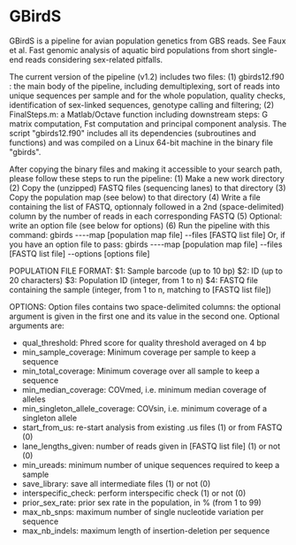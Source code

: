 # GBirdS

GBirdS is a pipeline for avian population genetics from GBS reads.
See Faux et al. Fast genomic analysis of aquatic bird populations from short single-end reads considering sex-related pitfalls.


The current version of the pipeline (v1.2) includes two files:
  (1) gbirds12.f90 : the main body of the pipeline, including demultiplexing, sort of reads into unique sequences per sample and for the whole population, quality checks, identification of sex-linked sequences, genotype calling and filtering;
  (2) FinalSteps.m: a Matlab/Octave function including downstream steps: G matrix computation, Fst computation and principal component analysis.
The script "gbirds12.f90" includes all its dependencies (subroutines and functions) and was compiled on a Linux 64-bit machine in the binary file "gbirds".

After copying the binary files and making it accessible to your search path, please follow these steps to run the pipeline:
(1) Make a new work directory
(2) Copy the (unzipped) FASTQ files (sequencing lanes) to that directory
(3) Copy the population map (see below) to that directory
(4) Write a file containing the list of FASTQ, optionnaly followed in a 2nd (space-delimited) column by the number of reads in     each corresponding FASTQ 
(5) Optional: write an option file (see below for options)
(6) Run the pipeline with this command:
    gbirds ----map [population map file] --files [FASTQ list file]
    Or, if you have an option file to pass:
    gbirds ----map [population map file] --files [FASTQ list file] --options [options file]
    

POPULATION FILE FORMAT:
$1: Sample barcode (up to 10 bp)
$2: ID (up to 20 characters)
$3: Population ID (integer, from 1 to n)
$4: FASTQ file containing the sample (integer, from 1 to n, matching to [FASTQ list file])

OPTIONS:
Option files contains two space-delimited columns: the optional argument is given in the first one and its value in the second one. Optional arguments are:
  - qual_threshold: Phred score for quality threshold averaged on 4 bp
  - min_sample_coverage: Minimum coverage per sample to keep a sequence
  - min_total_coverage: Minimum coverage over all sample to keep a sequence
  - min_median_coverage: COVmed, i.e. minimum median coverage of alleles
  - min_singleton_allele_coverage: COVsin, i.e. minimum coverage of a singleton allele
  - start_from_us: re-start analysis from existing .us files (1) or from FASTQ (0)
  - lane_lengths_given: number of reads given in [FASTQ list file] (1) or not (0)
  - min_ureads: minimum number of unique sequences required to keep a sample
  - save_library: save all intermediate files (1) or not (0)
  - interspecific_check: perform interspecific check (1) or not (0)
  - prior_sex_rate: prior sex rate in the population, in % (from 1 to 99)
  - max_nb_snps: maximum number of single nucleotide variation per sequence
  - max_nb_indels: maximum length of insertion-deletion per sequence
  

 
